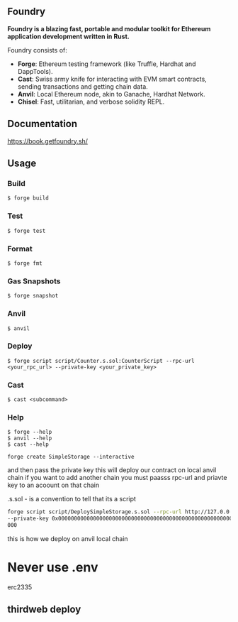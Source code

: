 ## Foundry

**Foundry is a blazing fast, portable and modular toolkit for Ethereum application development written in Rust.**

Foundry consists of:

- **Forge**: Ethereum testing framework (like Truffle, Hardhat and DappTools).
- **Cast**: Swiss army knife for interacting with EVM smart contracts, sending transactions and getting chain data.
- **Anvil**: Local Ethereum node, akin to Ganache, Hardhat Network.
- **Chisel**: Fast, utilitarian, and verbose solidity REPL.

## Documentation

https://book.getfoundry.sh/

## Usage

### Build

```shell
$ forge build
```

### Test

```shell
$ forge test
```

### Format

```shell
$ forge fmt
```

### Gas Snapshots

```shell
$ forge snapshot
```

### Anvil

```shell
$ anvil
```

### Deploy

```shell
$ forge script script/Counter.s.sol:CounterScript --rpc-url <your_rpc_url> --private-key <your_private_key>
```

### Cast

```shell
$ cast <subcommand>
```

### Help

```shell
$ forge --help
$ anvil --help
$ cast --help
```

`forge create SimpleStorage --interactive `

and then pass the private key
this will deploy our contract on local anvil chain if you want to add another chain you must paasss rpc-url and priavte key to an acoount on that chain

.s.sol - is a convention to tell that its a script

```bash
forge script script/DeploySimpleStorage.s.sol --rpc-url http://127.0.0.1:8545 --broadcast
--private-key 0x00000000000000000000000000000000000000000000000000000000000000
000
```

this is how we deploy on anvil local chain

# Never use .env

erc2335

## thirdweb deploy
